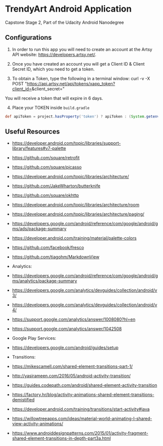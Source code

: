 # TrendyArt Android Application

Capstone Stage 2, Part of the Udacity Android Nanodegree

## Configurations
1. In order to run this app you will need to create an account at the Artsy API website: https://developers.artsy.net/.

2. Once you have created an account you will get a Client ID & Client Secret ID, which you need to get a token.

3. To obtain a Token, type the following in a terminal window:
curl -v -X POST "https://api.artsy.net/api/tokens/xapp_token?client_id=<yourclientid>&client_secret=<yourclientsecret>"

You will receive a token that will expire in 6 days.
 
4. Place your TOKEN inside `build.gradle` 
```gradle
def apiToken = project.hasProperty('token') ? apiToken : (System.getenv('TOKEN') ?: "\"YOUR_TOKEN\"")
```

## Useful Resources
- https://developer.android.com/topic/libraries/support-library/features#v7-palette
- https://github.com/square/retrofit
- https://github.com/square/picasso
- https://developer.android.com/topic/libraries/architecture/
- https://github.com/JakeWharton/butterknife
- https://github.com/square/okhttp
- https://developer.android.com/topic/libraries/architecture/room
- https://developer.android.com/topic/libraries/architecture/paging/
- https://developers.google.com/android/reference/com/google/android/gms/ads/package-summary
- https://developer.android.com/training/material/palette-colors
- https://github.com/facebook/fresco
- https://github.com/tiagohm/MarkdownView

- Analytics: 
- https://developers.google.com/android/reference/com/google/android/gms/analytics/package-summary
- https://developers.google.com/analytics/devguides/collection/android/v3/
- https://developers.google.com/analytics/devguides/collection/android/v4/
- https://support.google.com/analytics/answer/1008080?hl=en
- https://support.google.com/analytics/answer/1042508

- Google Play Services:
- https://developers.google.com/android/guides/setup

- Transitions:
- https://mikescamell.com/shared-element-transitions-part-1/
- http://yasirameen.com/2016/05/android-activity-transition/
- https://guides.codepath.com/android/shared-element-activity-transition
- https://factory.hr/blog/activity-animations-shared-element-transitions-demistified
- https://developer.android.com/training/transitions/start-activity#java
- https://willowtreeapps.com/ideas/material-world-animating-l-shared-view-activity-animations/
- https://www.androiddesignpatterns.com/2015/01/activity-fragment-shared-element-transitions-in-depth-part3a.html